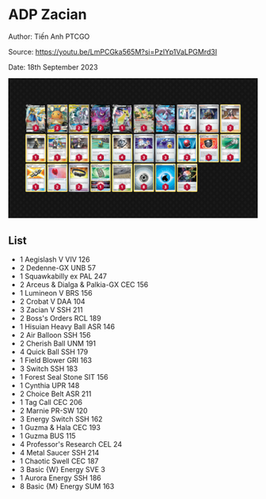 # ADP Zacian

Author: Tiến Anh PTCGO

Source: <https://youtu.be/LmPCGka565M?si=PzIYp1VaLPGMrd3I>

Date: 18th September 2023

![decklist](../../images/OBF/ADP%20Zacian/2-%20ADP%20Zacian.png)

## List

* 1 Aegislash V VIV 126
* 2 Dedenne-GX UNB 57
* 1 Squawkabilly ex PAL 247
* 2 Arceus & Dialga & Palkia-GX CEC 156
* 1 Lumineon V BRS 156
* 2 Crobat V DAA 104
* 3 Zacian V SSH 211
* 2 Boss's Orders RCL 189
* 1 Hisuian Heavy Ball ASR 146
* 2 Air Balloon SSH 156
* 2 Cherish Ball UNM 191
* 4 Quick Ball SSH 179
* 1 Field Blower GRI 163
* 3 Switch SSH 183
* 1 Forest Seal Stone SIT 156
* 1 Cynthia UPR 148
* 2 Choice Belt ASR 211
* 1 Tag Call CEC 206
* 2 Marnie PR-SW 120
* 3 Energy Switch SSH 162
* 1 Guzma & Hala CEC 193
* 1 Guzma BUS 115
* 4 Professor's Research CEL 24
* 4 Metal Saucer SSH 214
* 1 Chaotic Swell CEC 187
* 3 Basic {W} Energy SVE 3
* 1 Aurora Energy SSH 186
* 8 Basic {M} Energy SUM 163
